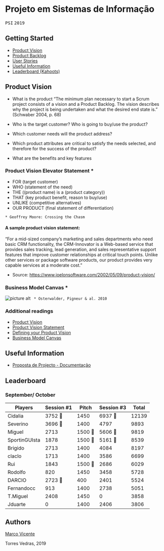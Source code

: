 # Projeto em Sistemas de Informação
<kbd>P</kbd><kbd>S</kbd><kbd>I</kbd>    <kbd>2</kbd><kbd>0</kbd><kbd>1</kbd><kbd>9</kbd>

## Getting Started ##
* [Product Vision](#product_vision)
* [Product Backlog](#product_backlog)
* [User Stories](#user_stories)
* [Useful Information](#useful_information)
* [Leaderboard (Kahoots)](#leaderboard)

<a name="product_vision"></a>
## Product Vision
* What is the product
 “The minimum plan necessary to start a Scrum project consists of a vision and a Product Backlog. The vision describes why the project is being undertaken and what the desired end state is.” (Schwaber 2004, p. 68)

* Who is the target customer? Who is going to buy/use the product? 
* Which customer needs will the product address?  
* Which product attributes are critical to satisfy the needs selected, and therefore for the success of the product?  
* What are the benefits and key features

### Product Vision Elevator Statement *
* FOR (target customer)
* WHO (statement of the need)
* THE ((product name) is a (product category))
* THAT (key product benefit, reason to buy/use)
* UNLIKE (competitive alternatives)
* OUR PRODUCT (final statement of differentiation)
 
`* Geoffrey Moore: Crossing the Chasm`

#### A sample product vision statement:

“For a mid-sized company’s marketing and sales departments who need basic CRM functionality, the CRM-Innovator is a Web-based service that provides sales tracking, lead generation, and sales representative support features that improve customer relationships at critical touch points. Unlike other services or package software products, our product provides very capable services at a moderate cost.”
* Source: https://www.joelonsoftware.com/2002/05/09/product-vision/

### Business Model Canvas *
![picture alt](https://upload.wikimedia.org/wikipedia/commons/thumb/1/10/Business_Model_Canvas.png/1200px-Business_Model_Canvas.png)
` * Osterwalder, Pigneur & al. 2010`


### Additional readings
* [Product Vision](https://www.scrumalliance.org/community/articles/2009/january/the-product-vision)
* [Product Vision Statement](https://platinumedge.com/blog/agile-artifacts-product-vision-statement)
* [Defining your Product Vision](http://www.dummies.com/careers/project-management/four-steps-to-defining-your-product-vision-with-agile-management/)
* [Business Model Canvas](https://strategyzer.com/canvas/business-model-canvas)


<a name="useful_information"></a>
## Useful Information ##
* [Proposta de Projecto - Documentação](https://wetransfer.com/downloads/f71aa1c174cbbb72e1a61396d69bc02920190930135158/cabd58c59831502b78fac53ad508cbb420190930135158/f8604f)


<a name="leaderboard"></a>
## Leaderboard
### September/ October

| Players       | Session #1 | Pitch | Session #3 | Total |
|---------------|------------|-------|------------|-------|
| Cidalia       | 3752  🥇    | 1450  | 6937  🥇    | 12139 |
| Severino      | 3696  🥈    | 1400  | 4797       | 9893  |
| Miguel        | 2713       | 1500 🥇 | 5606  🥈    | 9819  |
| SportinGUIsta | 1878       | 1500 🥇 | 5161  🥉    | 8539  |
| Brigido       | 2713       | 1400  | 4084       | 8197  |
| claclo        | 1713       | 1400  | 3586       | 6699  |
| Rui           | 1843       | 1500 🥇 | 2686       | 6029  |
| Rodolfo       | 820        | 1450  | 3458       | 5728  |
| DARCIO        | 2723  🥉    | 400   | 2401       | 5524  |
| Fernandocc    | 913        | 1400  | 2738       | 5051  |
| T.Miguel      | 2408       | 1450  | 0          | 3858  |
| Jduarte       | 0          | 1400  | 2406       | 3806  |


## Authors 
[Marco Vicente](https://scholar.google.com/citations?user=uKVB2XgAAAAJ&hl=en&oi=sra)

Torres Vedras, 2019

